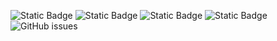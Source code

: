 ![Static Badge](https://img.shields.io/badge/blacklists-60-000000) ![Static Badge](https://img.shields.io/badge/blacklisted-2698364-cc0000) ![Static Badge](https://img.shields.io/badge/whitelisted-2245-00CC00) ![Static Badge](https://img.shields.io/badge/streaming_blacklist-28107-000000) ![GitHub issues](https://img.shields.io/github/issues/fabriziosalmi/blacklists)
